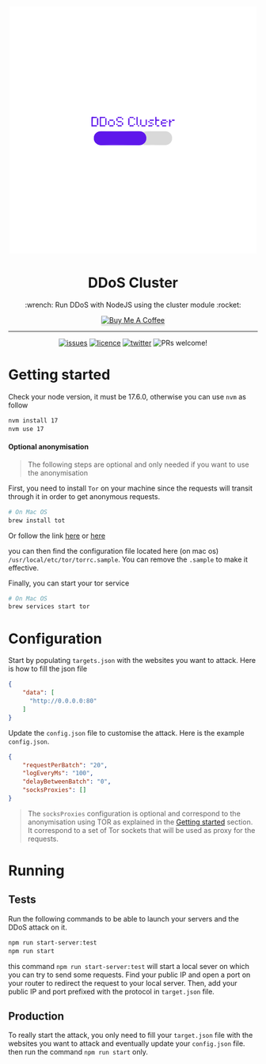 <!--lint disable awesome-list-item-->
<div align="center">
  <p align="center">
    <img alt="DDoS Clsuter" src="./assets/DDoS_Cluster-logopng.png"/>
  </p>
  
  <h1>DDoS Cluster</h1>
  
  <p>
       :wrench: Run DDoS with NodeJS using the cluster module :rocket:
  </p>
  
  <a href="https://www.buymeacoffee.com/adriendeperetti" target="_blank"><img src="https://www.buymeacoffee.com/assets/img/custom_images/orange_img.png" alt="Buy Me A Coffee" style="height: 41px !important;width: 174px !important;box-shadow: 0px 3px 2px 0px rgba(190, 190, 190, 0.5) !important;-webkit-box-shadow: 0px 3px 2px 0px rgba(190, 190, 190, 0.5) !important;" ></a>
  
</div>

---

<div align="center">
  <a href="https://github.com/adrien2p/ddos-cluster/issues"><img src="https://img.shields.io/github/issues/adrien2p/ddos-clusterr?style=flat-square" alt="issues" height="18"></a>
  <a href="https://github.com/adrien2p/ddos-cluster/blob/main/LICENSE"><img src="https://img.shields.io/github/license/adrien2p/ddos-cluster?style=flat-square" alt="licence" height="18"></a>
  <a href="https://twitter.com/intent/tweet?text=Check%20this%20out!%20Run%20a%20DDoS%20attack%20in%20a%20NodeJS%20cluster&url=https://github.com/adrien2p/ddos-cluster"><img src="https://badgen.net/badge/icon/twitter?icon=twitter&label=Share%20it%20on" alt="twitter" height="18"></a>
    <img src="https://img.shields.io/badge/PRs-welcome-brightgreen.svg?style=flat" alt="PRs welcome!" />
  </a>
</div>

# Getting started

Check your node version, it must be 17.6.0, otherwise you can use `nvm` as follow

```bash
nvm install 17
nvm use 17
```

#### Optional anonymisation

> The following steps are optional and only needed if you want to use the anonymisation

First, you need to install `Tor` on your machine since the requests will transit through
it in order to get anonymous requests.

```bash
# On Mac OS 
brew install tot
```

Or follow the link [here](https://tb-manual.torproject.org/installation/) or
[here](https://community.torproject.org/onion-services/setup/install/)

you can then find the configuration file located here (on mac os)
`/usr/local/etc/tor/torrc.sample`. You can remove the `.sample` to make it effective.

Finally, you can start your tor service

```bash
# On Mac OS
brew services start tor
```

# Configuration

Start by populating `targets.json` with the websites you want to attack.
Here is how to fill the json file

````json
{
    "data": [
      "http://0.0.0.0:80"
    ]
}
````

Update the `config.json` file to customise the attack.
Here is the example `config.json`.

```json
{
    "requestPerBatch": "20",
    "logEveryMs": "100",
    "delayBetweenBatch": "0",
    "socksProxies": []
}
```

> The `socksProxies` configuration is optional and correspond to the anonymisation using TOR as explained
> in the [Getting started](#getting-started) section. It correspond to a set of Tor sockets
> that will be used as proxy for the requests.

# Running

## Tests

Run the following commands to be able to launch your servers and the DDoS attack on it.

```bash
npm run start-server:test
npm run start
```

this command `npm run start-server:test` will start a local sever on which you can try to
send some requests. Find your public IP and open a port on your router to redirect
the request to your local server. Then, add your public IP and port prefixed with
the protocol in `target.json` file.

## Production

To really start the attack, you only need to fill your `target.json` file with 
the websites you want to attack and eventually update your `config.json` file.
then run the command `npm run start` only.